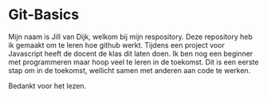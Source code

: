 # Git-Basics

Mijn naam is Jill van Dijk, welkom bij mijn respository. 
Deze repository heb ik gemaakt om te leren hoe github werkt.
Tijdens een project voor Javascript heeft de docent de klas dit laten doen.
Ik ben nog een beginner met programmeren maar hoop veel te leren in de toekomst.
Dit is een eerste stap om in de toekomst, wellicht samen met anderen aan code te werken.

Bedankt voor het lezen.
